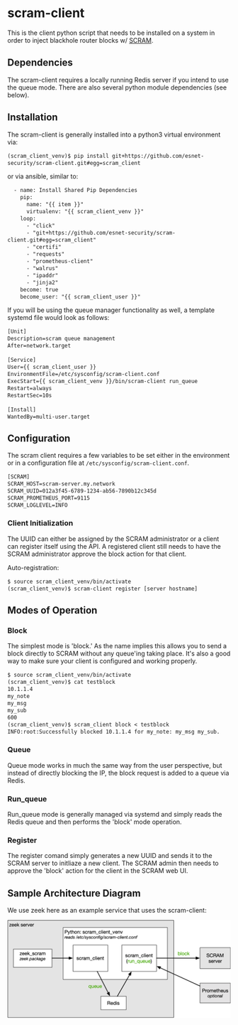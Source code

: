 # scram-client

This is the client python script that needs to be installed on a system in order to inject blackhole router blocks w/ [SCRAM](https://github.com/esnet-security/scram).

## Dependencies

The scram-client requires a locally running Redis server if you intend to use the queue mode.  There are also several python module dependencies (see below).

## Installation

The scram-client is generally installed into a python3 virtual environment via:
```
(scram_client_venv)$ pip install git+https://github.com/esnet-security/scram-client.git#egg=scram_client
```
or via ansible, similar to:
```
  - name: Install Shared Pip Dependencies
    pip:
      name: "{{ item }}"
      virtualenv: "{{ scram_client_venv }}"
    loop:
      - "click"
      - "git+https://github.com/esnet-security/scram-client.git#egg=scram_client"
      - "certifi"
      - "requests"
      - "prometheus-client"
      - "walrus"
      - "ipaddr"
      - "jinja2"
    become: true
    become_user: "{{ scram_client_user }}"
```

If you will be using the queue manager functionality as well, a template systemd file would look as follows:
```
[Unit]
Description=scram queue management
After=network.target

[Service]
User={{ scram_client_user }}
EnvironmentFile=/etc/sysconfig/scram-client.conf
ExecStart={{ scram_client_venv }}/bin/scram-client run_queue
Restart=always
RestartSec=10s

[Install]
WantedBy=multi-user.target
```

## Configuration

The scram client requires a few variables to be set either in the environment or in a configuration file at `/etc/sysconfig/scram-client.conf`.

```
[SCRAM]
SCRAM_HOST=scram-server.my.network
SCRAM_UUID=012a3f45-6789-1234-ab56-7890b12c345d
SCRAM_PROMETHEUS_PORT=9115
SCRAM_LOGLEVEL=INFO
```

### Client Initialization

The UUID can either be assigned by the SCRAM administrator or a client can
register itself using the API.  A registered client still needs to have the SCRAM administrator approve the block action for that client.

Auto-registration:
```
$ source scram_client_venv/bin/activate
(scram_client_venv)$ scram-client register [server hostname]
```

## Modes of Operation

### Block

The simplest mode is 'block.'  As the name implies this allows you to send a
block directly to SCRAM without any queue'ing taking place.  It's also a good
way to make sure your client is configured and working properly.

```
$ source scram_client_venv/bin/activate
(scram_client_venv)$ cat testblock
10.1.1.4
my_note
my_msg
my_sub
600
(scram_client_venv)$ scram_client block < testblock
INFO:root:Successfully blocked 10.1.1.4 for my_note: my_msg my_sub.
```

### Queue

Queue mode works in much the same way from the user perspective, but instead of directly blocking the IP, the block request is added to a queue via Redis.

### Run_queue

Run_queue mode is generally managed via systemd and simply reads the Redis queue and then performs the 'block' mode operation.

### Register

The register comand simply generates a new UUID and sends it to the SCRAM server to initliaze a new client.  The SCRAM admin then needs to approve the 'block' action for the client in the SCRAM web UI.

## Sample Architecture Diagram

We use zeek here as an example service that uses the scram-client:

![SCRAM Client Example](./scram_client_example.png)

